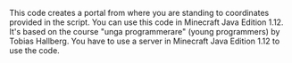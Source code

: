 This code creates a portal from where you are standing to coordinates provided in the script. You can use this code in Minecraft Java Edition 1.12. It's based on the course "unga programmerare" (young programmers) by Tobias Hallberg. You have to use a server in Minecraft Java Edition 1.12 to use the code.
